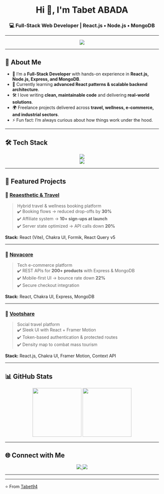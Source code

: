 
<h1 align="center">Hi 👋, I'm Tabet ABADA </h1>
<h3 align="center">💻 Full-Stack Web Developer | React.js • Node.js • MongoDB</h3>

---

<p align="center">
  <img src="https://readme-typing-svg.herokuapp.com?size=20&duration=4000&color=00ADB5&center=true&vCenter=true&lines=Building+scalable+modern+apps;Full-Stack+Web+Developer;React.js+%7C+Node.js+%7C+MongoDB;Always+learning+%26+sharing" />
</p>

---

## 🚀 About Me  

- 🔭 I’m a **Full-Stack Developer** with hands-on experience in **React.js, Node.js, Express, and MongoDB**.  
- 🌱 Currently learning **advanced React patterns & scalable backend architecture**.  
- 🛠️ I love writing **clean, maintainable code** and delivering **real-world solutions**.  
- 🌍 Freelance projects delivered across **travel, wellness, e-commerce, and industrial sectors**.  
- ⚡ Fun fact: I’m always curious about how things work under the hood.  

---

## 🛠 Tech Stack  

<p align="center">
  <img src="https://skillicons.dev/icons?i=react,nodejs,express,mongodb,js,ts,html,css,git,vite" />
  <br/>
  <img src="https://skillicons.dev/icons?i=postman,figma,linux,bootstrap" />
</p>  

---

## 📌 Featured Projects  

### 🔹 [Reaesthetic & Travel](#)  
> Hybrid travel & wellness booking platform  
✔️ Booking flows → reduced drop-offs by **30%**  
✔️ Affiliate system → **10+ sign-ups at launch**  
✔️ Server state optimized → API calls down **20%**  

**Stack:** React (Vite), Chakra UI, Formik, React Query v5  

---

### 🔹 [Novacore](#)  
> Tech e-commerce platform  
✔️ REST APIs for **200+ products** with Express & MongoDB  
✔️ Mobile-first UI → bounce rate down **22%**  
✔️ Secure checkout integration  

**Stack:** React, Chakra UI, Express, MongoDB  

---

### 🔹 [Vootshare](#)  
> Social travel platform  
✔️ Sleek UI with React + Framer Motion  
✔️ Token-based authentication & protected routes  
✔️ Density map to combat mass tourism  

**Stack:** React.js, Chakra UI, Framer Motion, Context API  

---

## 📊 GitHub Stats  

<p align="center">
  <img src="https://github-readme-stats-git-masterrstaa-rickstaa.vercel.app/api?username=Tabet94&show_icons=true&theme=tokyonight&count_private=true" height="160"/>
  <img src="https://streak-stats.demolab.com?user=Tabet94&theme=tokyonight" height="160"/>
</p>  

---

## 🌐 Connect with Me  

<p align="center">
  <a href="www.linkedin.com/in/tabet-abada-870ba9225" target="_blank">
    <img src="https://img.shields.io/badge/LinkedIn-%230077B5.svg?&style=for-the-badge&logo=linkedin&logoColor=white" />
  </a>
  <a href="https://portfolio-xi-teal-amu701ijru.vercel.app" target="_blank">
    <img src="https://img.shields.io/badge/Portfolio-000000?style=for-the-badge&logo=vercel&logoColor=white" />
  </a>
</p>

---


---
⭐️ From [Tabet94](https://github.com/Tabet94)  
